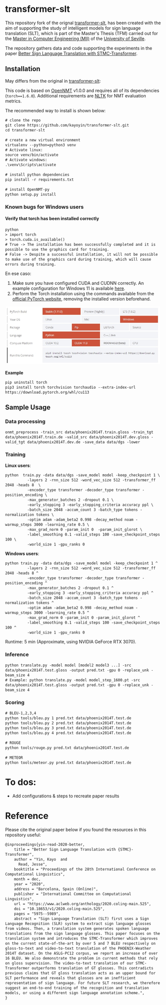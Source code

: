 # transformer-slt

This repository fork of the orignal [transformer-slt](https://github.com/kayoyin/transformer-slt), has been created with the aim of supporting the study of intelligent models for sign language translation (SLT), which is part of the Master's Thesis (TFM) carried out for the [Master in Computer Engineering (MII)](https://www.mii.us.es/) of the [University of Seville](https://www.us.es/).

The repository gathers data and code supporting the experiments in the paper [Better Sign Language Translation with STMC-Transformer](https://www.aclweb.org/anthology/2020.coling-main.525/).

## Installation

May differs from the original in [transformer-slt](https://github.com/kayoyin/transformer-slt):

This code is based on [OpenNMT](https://github.com/OpenNMT/OpenNMT-py) v1.0.0 and requires all of its dependencies (`torch==1.6.0`). Additional requirements are [NLTK](https://www.nltk.org/) for NMT evaluation metrics.

The recommended way to install is shown below:

```
# clone the repo
git clone https://github.com/kayoyin/transformer-slt.git
cd transformer-slt

# create a new virtual environment
virtualenv --python=python3 venv
# Activate linux:
source venv/bin/activate
# Activate windows:
.\venv\Scripts\activate

# install python dependencies
pip install -r requirements.txt

# install OpenNMT-py
python setup.py install

```

### Known bugs for Windows users

#### Verify that torch has been installed correctly

```
python
> import torch
> torch.cuda.is_available()
# True -> The installation has been successfully completed and it is possible to use the graphics card for training.
# False -> Despite a successful installation, it will not be possible to make use of the graphics card during training, which will cause errors during training.

```

En ese caso:

1. Make sure you have configured CUDA and CUDNN correctly. An example configuration for Windows 11 is available [here](https://youtu.be/OEFKlRSd8Ic?t=123).
2. Perform the Torch installation using the commands available from the [official PyTorch website](https://pytorch.org/get-started/locally/), removing the installed version beforehand.

![PyTorch install command example](assets_readme/pytorch_install_command.jpg)

**Example**

```
pip uninstall torch
pip3 install torch torchvision torchaudio --extra-index-url https://download.pytorch.org/whl/cu113

```

## Sample Usage

### Data processing

```
onmt_preprocess -train_src data/phoenix2014T.train.gloss -train_tgt data/phoenix2014T.train.de -valid_src data/phoenix2014T.dev.gloss -valid_tgt data/phoenix2014T.dev.de -save_data data/dgs -lower
```

### Training

**Linux users**:

```
python  train.py -data data/dgs -save_model model -keep_checkpoint 1 \
          -layers 2 -rnn_size 512 -word_vec_size 512 -transformer_ff 2048 -heads 8  \
          -encoder_type transformer -decoder_type transformer -position_encoding \
          -max_generator_batches 2 -dropout 0.1 \
          -early_stopping 3 -early_stopping_criteria accuracy ppl \
          -batch_size 2048 -accum_count 3 -batch_type tokens -normalization tokens \
          -optim adam -adam_beta2 0.998 -decay_method noam -warmup_steps 3000 -learning_rate 0.5 \
          -max_grad_norm 0 -param_init 0  -param_init_glorot \
          -label_smoothing 0.1 -valid_steps 100 -save_checkpoint_steps 100 \
          -world_size 1 -gpu_ranks 0
```

**Windows users**:

```
python train.py -data data/dgs -save_model model -keep_checkpoint 1 ^
          -layers 2 -rnn_size 512 -word_vec_size 512 -transformer_ff 2048 -heads 8 ^
          -encoder_type transformer -decoder_type transformer -position_encoding ^
          -max_generator_batches 2 -dropout 0.1 ^
          -early_stopping 3 -early_stopping_criteria accuracy ppl ^
          -batch_size 2048 -accum_count 3 -batch_type tokens -normalization tokens ^
          -optim adam -adam_beta2 0.998 -decay_method noam -warmup_steps 3000 -learning_rate 0.5 ^
          -max_grad_norm 0 -param_init 0 -param_init_glorot ^
          -label_smoothing 0.1 -valid_steps 100 -save_checkpoint_steps 100 ^
          -world_size 1 -gpu_ranks 0
```

Runtime: 5 min (Approximate, using NVIDIA GeForce RTX 3070).

### Inference

```
python translate.py -model model [model2 model3 ...] -src data/phoenix2014T.test.gloss -output pred.txt -gpu 0 -replace_unk -beam_size 4
# Example: python translate.py -model model_step_1600.pt -src data/phoenix2014T.test.gloss -output pred.txt -gpu 0 -replace_unk -beam_size 4
```

### Scoring

```
# BLEU-1,2,3,4
python tools/bleu.py 1 pred.txt data/phoenix2014T.test.de
python tools/bleu.py 2 pred.txt data/phoenix2014T.test.de
python tools/bleu.py 3 pred.txt data/phoenix2014T.test.de
python tools/bleu.py 4 pred.txt data/phoenix2014T.test.de

# ROUGE
python tools/rouge.py pred.txt data/phoenix2014T.test.de

# METEOR
python tools/meteor.py pred.txt data/phoenix2014T.test.de
```

# To dos:

- Add configurations & steps to recreate paper results

# Reference

Please cite the original paper below if you found the resources in this repository useful:

```
@inproceedings{yin-read-2020-better,
    title = "Better Sign Language Translation with {STMC}-Transformer",
    author = "Yin, Kayo  and
      Read, Jesse",
    booktitle = "Proceedings of the 28th International Conference on Computational Linguistics",
    month = dec,
    year = "2020",
    address = "Barcelona, Spain (Online)",
    publisher = "International Committee on Computational Linguistics",
    url = "https://www.aclweb.org/anthology/2020.coling-main.525",
    doi = "10.18653/v1/2020.coling-main.525",
    pages = "5975--5989",
    abstract = "Sign Language Translation (SLT) first uses a Sign Language Recognition (SLR) system to extract sign language glosses from videos. Then, a translation system generates spoken language translations from the sign language glosses. This paper focuses on the translation system and introduces the STMC-Transformer which improves on the current state-of-the-art by over 5 and 7 BLEU respectively on gloss-to-text and video-to-text translation of the PHOENIX-Weather 2014T dataset. On the ASLG-PC12 corpus, we report an increase of over 16 BLEU. We also demonstrate the problem in current methods that rely on gloss supervision. The video-to-text translation of our STMC-Transformer outperforms translation of GT glosses. This contradicts previous claims that GT gloss translation acts as an upper bound for SLT performance and reveals that glosses are an inefficient representation of sign language. For future SLT research, we therefore suggest an end-to-end training of the recognition and translation models, or using a different sign language annotation scheme.",
}
```
